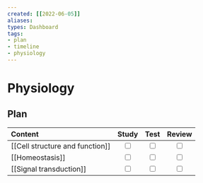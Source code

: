 ```yaml
---
created: [[2022-06-05]]
aliases: 
types: Dashboard
tags: 
- plan
- timeline
- physiology
---
```

# Physiology
## Plan
| Content | Study | Test | Review |
| :------ | :---: | :--: | :----: |
|[[Cell structure and function]]|<input type="checkbox" />|<input type="checkbox" />|<input type="checkbox" />|
|[[Homeostasis]]|<input type="checkbox" />|<input type="checkbox" />|<input type="checkbox" />|
|[[Signal transduction]]|<input type="checkbox" />|<input type="checkbox" />|<input type="checkbox" />|
